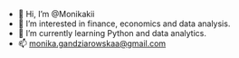 - 👋 Hi, I’m @Monikakii
- 👀 I’m interested in finance, economics and data analysis.
- 🌱 I’m currently learning Python and data analytics.
- 📫 monika.gandziarowskaa@gmail.com

<!---
Monikakii/Monikakii is a ✨ special ✨ repository because its `README.md` (this file) appears on your GitHub profile.
You can click the Preview link to take a look at your changes.
--->
